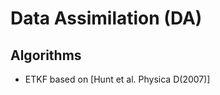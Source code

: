 Data Assimilation (DA)
========================

Algorithms
------------

- ETKF based on [Hunt et al. Physica D(2007)]
